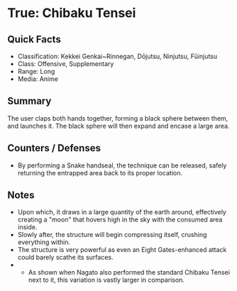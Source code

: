 # True: Chibaku Tensei

## Quick Facts
- Classification: Kekkei Genkai~Rinnegan, Dōjutsu, Ninjutsu, Fūinjutsu
- Class: Offensive, Supplementary
- Range: Long
- Media: Anime

## Summary
The user claps both hands together, forming a black sphere between them, and launches it. The black sphere will then expand and encase a large area.

## Counters / Defenses
- By performing a Snake handseal, the technique can be released, safely returning the entrapped area back to its proper location.

## Notes
- Upon which, it draws in a large quantity of the earth around, effectively creating a "moon" that hovers high in the sky with the consumed area inside.
- Slowly after, the structure will begin compressing itself, crushing everything within.
- The structure is very powerful as even an Eight Gates-enhanced attack could barely scathe its surfaces.
- * As shown when Nagato also performed the standard Chibaku Tensei next to it, this variation is vastly larger in comparison.
